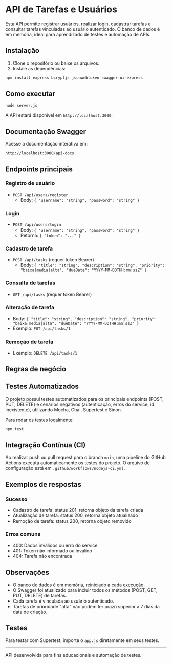 # API de Tarefas e Usuários

Esta API permite registrar usuários, realizar login, cadastrar tarefas e consultar tarefas vinculadas ao usuário autenticado. O banco de dados é em memória, ideal para aprendizado de testes e automação de APIs.

## Instalação

1. Clone o repositório ou baixe os arquivos.
2. Instale as dependências:

```bash
npm install express bcryptjs jsonwebtoken swagger-ui-express
```

## Como executar

```bash
node server.js
```

A API estará disponível em `http://localhost:3000`.

## Documentação Swagger

Acesse a documentação interativa em:

```
http://localhost:3000/api-docs
```

## Endpoints principais

### Registro de usuário
- `POST /api/users/register`
  - Body: `{ "username": "string", "password": "string" }`

### Login
- `POST /api/users/login`
  - Body: `{ "username": "string", "password": "string" }`
  - Retorna: `{ "token": "..." }`


### Cadastro de tarefa
- `POST /api/tasks` (requer token Bearer)
  - Body: `{ "title": "string", "description": "string", "priority": "baixa|media|alta", "dueDate": "YYYY-MM-DDTHH:mm:ssZ" }`

### Consulta de tarefas
- `GET /api/tasks` (requer token Bearer)

### Alteração de tarefa
  - Body: `{ "title": "string", "description": "string", "priority": "baixa|media|alta", "dueDate": "YYYY-MM-DDTHH:mm:ssZ" }`
  - Exemplo: `PUT /api/tasks/1`

### Remoção de tarefa
  - Exemplo: `DELETE /api/tasks/1`

## Regras de negócio

## Testes Automatizados

O projeto possui testes automatizados para os principais endpoints (POST, PUT, DELETE) e cenários negativos (autenticação, erros do service, id inexistente), utilizando Mocha, Chai, Supertest e Sinon.

Para rodar os testes localmente:

```bash
npm test
```

## Integração Contínua (CI)

Ao realizar push ou pull request para o branch `main`, uma pipeline do GitHub Actions executa automaticamente os testes do projeto. O arquivo de configuração está em `.github/workflows/nodejs-ci.yml`.

## Exemplos de respostas

### Sucesso
- Cadastro de tarefa: status 201, retorna objeto da tarefa criada
- Atualização de tarefa: status 200, retorna objeto atualizado
- Remoção de tarefa: status 200, retorna objeto removido

### Erros comuns
- 400: Dados inválidos ou erro do service
- 401: Token não informado ou inválido
- 404: Tarefa não encontrada

## Observações
- O banco de dados é em memória, reiniciado a cada execução.
- O Swagger foi atualizado para incluir todos os métodos (POST, GET, PUT, DELETE) de tarefas.
- Cada tarefa é vinculada ao usuário autenticado.
- Tarefas de prioridade "alta" não podem ter prazo superior a 7 dias da data de criação.

## Testes
Para testar com Supertest, importe o `app.js` diretamente em seus testes.

---

API desenvolvida para fins educacionais e automação de testes.
